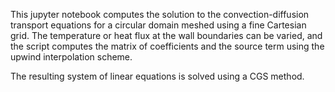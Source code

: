 This jupyter notebook computes the solution to the convection-diffusion transport equations for a circular domain meshed using a fine Cartesian grid.
The temperature or heat flux at the wall boundaries can be varied, and the script computes the matrix of coefficients and the source term using the upwind interpolation scheme.

The resulting system of linear equations is solved using a CGS method.
